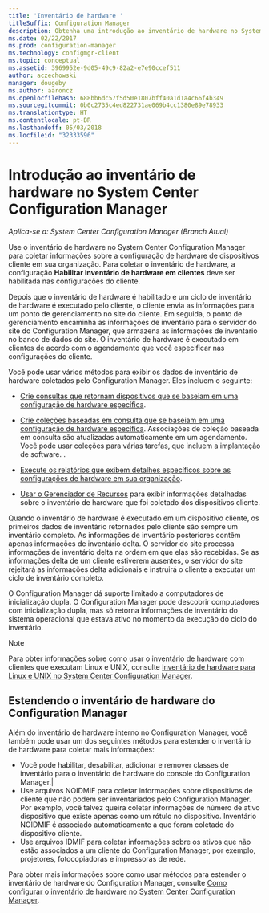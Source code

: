 ```yaml
---
title: 'Inventário de hardware '
titleSuffix: Configuration Manager
description: Obtenha uma introdução ao inventário de hardware no System Center Configuration Manager.
ms.date: 02/22/2017
ms.prod: configuration-manager
ms.technology: configmgr-client
ms.topic: conceptual
ms.assetid: 3969952e-9d05-49c9-82a2-e7e90ccef511
author: aczechowski
manager: dougeby
ms.author: aaroncz
ms.openlocfilehash: 688bb6dc57f5d50e1807bff40a1d1a4c66f4b349
ms.sourcegitcommit: 0b0c2735c4ed822731ae069b4cc1380e89e78933
ms.translationtype: HT
ms.contentlocale: pt-BR
ms.lasthandoff: 05/03/2018
ms.locfileid: "32333596"
---
```

# <a name="introduction-to-hardware-inventory-in-system-center-configuration-manager"></a>Introdução ao inventário de hardware no System Center Configuration Manager

*Aplica-se a: System Center Configuration Manager (Branch Atual)*

Use o inventário de hardware no System Center Configuration Manager para coletar informações sobre a configuração de hardware de dispositivos cliente em sua organização. Para coletar o inventário de hardware, a configuração **Habilitar inventário de hardware em clientes** deve ser habilitada nas configurações do cliente.  

 Depois que o inventário de hardware é habilitado e um ciclo de inventário de hardware é executado pelo cliente, o cliente envia as informações para um ponto de gerenciamento no site do cliente. Em seguida, o ponto de gerenciamento encaminha as informações de inventário para o servidor do site do Configuration Manager, que armazena as informações de inventário no banco de dados do site. O inventário de hardware é executado em clientes de acordo com o agendamento que você especificar nas configurações do cliente.  

 Você pode usar vários métodos para exibir os dados de inventário de hardware coletados pelo Configuration Manager. Eles incluem o seguinte:  

-   [Crie consultas que retornam dispositivos que se baseiam em uma configuração de hardware específica](../../../../core/servers/manage/queries-technical-reference.md).  

-   [Crie coleções baseadas em consulta que se baseiam em uma configuração de hardware específica](../../../../core/clients/manage/collections/introduction-to-collections.md). Associações de coleção baseada em consulta são atualizadas automaticamente em um agendamento. Você pode usar coleções para várias tarefas, que incluem a implantação de software. .  

-   [Execute os relatórios que exibem detalhes específicos sobre as configurações de hardware em sua organização](../../../../core/servers/manage/reporting.md).   

-   [Usar o Gerenciador de Recursos](../../../../core/clients/manage/inventory/use-resource-explorer-to-view-hardware-inventory.md) para exibir informações detalhadas sobre o inventário de hardware que foi coletado dos dispositivos cliente.   

 Quando o inventário de hardware é executado em um dispositivo cliente, os primeiros dados de inventário retornados pelo cliente são sempre um inventário completo. As informações de inventário posteriores contêm apenas informações de inventário delta. O servidor do site processa informações de inventário delta na ordem em que elas são recebidas. Se as informações delta de um cliente estiverem ausentes, o servidor do site rejeitará as informações delta adicionais e instruirá o cliente a executar um ciclo de inventário completo.  

 O Configuration Manager dá suporte limitado a computadores de inicialização dupla. O Configuration Manager pode descobrir computadores com inicialização dupla, mas só retorna informações de inventário do sistema operacional que estava ativo no momento da execução do ciclo do inventário.  

> [!NOTE]  
>  Para obter informações sobre como usar o inventário de hardware com clientes que executam Linux e UNIX, consulte [Inventário de hardware para Linux e UNIX no System Center Configuration Manager](../../../../core/clients/manage/inventory/hardware-inventory-for-linux-and-unix.md).  

## <a name="extending-configuration-manager-hardware-inventory"></a>Estendendo o inventário de hardware do Configuration Manager  
 Além do inventário de hardware interno no Configuration Manager, você também pode usar um dos seguintes métodos para estender o inventário de hardware para coletar mais informações:  

- Você pode habilitar, desabilitar, adicionar e remover classes de inventário para o inventário de hardware do console do Configuration Manager.|  
- Use arquivos NOIDMIF para coletar informações sobre dispositivos de cliente que não podem ser inventariados pelo Configuration Manager. Por exemplo, você talvez queira coletar informações de número de ativo dispositivo que existe apenas como um rótulo no dispositivo. Inventário NOIDMIF é associado automaticamente a que foram coletado do dispositivo cliente.  
- Use arquivos IDMIF para coletar informações sobre os ativos que não estão associados a um cliente do Configuration Manager, por exemplo, projetores, fotocopiadoras e impressoras de rede.  

 Para obter mais informações sobre como usar métodos para estender o inventário de hardware do Configuration Manager, consulte [Como configurar o inventário de hardware no System Center Configuration Manager](../../../../core/clients/manage/inventory/configure-hardware-inventory.md).  
